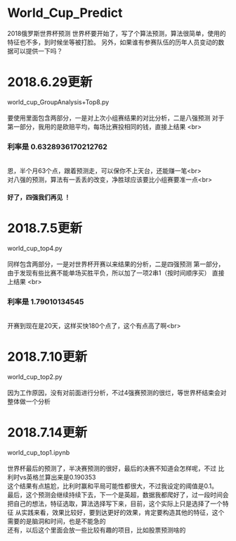 # World_Cup_Predict
2018俄罗斯世界杯预测
世界杯要开始了，写了个算法预测，算法很简单，使用的特征也不多，到时候坐等被打脸。
另外，如果谁有参赛队伍的历年人员变动的数据可以提供一下吗？
# 2018.6.29更新
world_cup_GroupAnalysis+Top8.py
<br>  
要使用里面包含两部分，一是对上次小组赛结果的对比分析，二是八强预测
对于第一部分，我用的是欧赔平均，每场比赛投相同的钱，直接上结果  \<br>  
### 利率是 0.6328936170212762
<br> 恩，半个月63个点，跟着预测走，可以保你不上天台，还能赚一笔\<br> 
<br> 对八强的预测，算法有一丢丢的改变，净胜球应该要比小组赛要准一点\<br>
#### 好了，四强我们再见 ！
# 2018.7.5更新
world_cup_top4.py
<br>  
同样包含两部分，一是对世界杯开赛以来结果的分析，二是四强预测
第一部分，由于发现有些比赛不能单场买胜平负，所以加了一项2串1（按时间顺序买） 直接上结果  \<br>  
### 利率是 1.79010134545
<br> 开赛到现在是20天，这样买快180个点了，这个有点高了啊\<br> 
# 2018.7.10更新
world_cup_top2.py
<br>  
因为工作原因，没有对前面进行分析，不过4强赛预测的很烂，等世界杯结束会对整体做一个分析
# 2018.7.14更新
world_cup_top1.ipynb
<br>  
世界杯最后的预测了，半决赛预测的很好，最后的决赛不知道会怎样呢，不过 比利时vs英格兰算出来是0.190353
<br> 这个结果有点尴尬，比利时赢和平局可能性都很大，不过我设定的阈值是0.1。
<br> 最后，这个预测会继续持续下去，下一个是英超，数据我都爬好了，过一段时间会把自己的想法，特征选取，算法选择写下来，目前，这个实际上只是选择了一个特征
从实践来看，效果比较好，要到达更好的效果，肯定要构造其他的特征，这个需要的是脑洞和时间，也是不能急的
<br> 还有，以后这个里面会放一些比较有趣的项目，比如股票预测啥的
